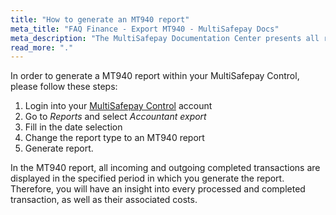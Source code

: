 ```yaml
---
title: "How to generate an MT940 report"
meta_title: "FAQ Finance - Export MT940 - MultiSafepay Docs"
meta_description: "The MultiSafepay Documentation Center presents all relevant information about our Plugins and API. You can also find support pages for Payment Methods, Tools and General Questions as well as the contact details of our Support and Integration Teams."
read_more: "."
---
```


In order to generate a MT940 report within your MultiSafepay Control, please follow these steps:


1. Login into your [MultiSafepay Control](https://merchant.multisafepay.com) account
2. Go to _Reports_ and select _Accountant export_
3. Fill in the date selection
4. Change the report type to an MT940 report
5. Generate report.


In the MT940 report, all incoming and outgoing completed transactions are displayed in the specified period in which you generate the report.
Therefore, you will have an insight into every processed and completed transaction, as well as their associated costs.
